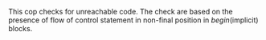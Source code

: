 This cop checks for unreachable code.
The check are based on the presence of flow of control
statement in non-final position in *begin*(implicit) blocks.